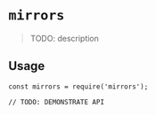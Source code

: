 # `mirrors`

> TODO: description

## Usage

```
const mirrors = require('mirrors');

// TODO: DEMONSTRATE API
```
